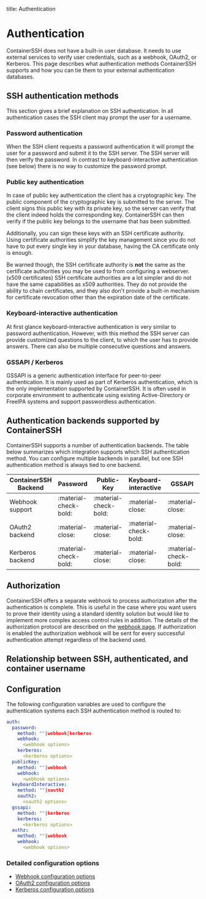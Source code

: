 title: Authentication

<h1>Authentication</h1>

ContainerSSH does not have a built-in user database. It needs to use external services to verify user credentials, such
as a webhook, OAuth2, or Kerberos. This page describes what authentication methods ContainerSSH supports and how you can
tie them to your external authentication databases.

## SSH authentication methods

This section gives a brief explanation on SSH authentication. In all authentication cases the SSH client may prompt the
user for a username.

### Password authentication

When the SSH client requests a password authentication it will prompt the user for a password and submit it to the SSH
server. The SSH server will then verify the password. In contrast to keyboard-interactive authentication (see below)
there is no way to customize the password prompt.

### Public key authentication

In case of public key authentication the client has a cryptographic key. The public component of the cryptographic key
is submitted to the server. The client signs this public key with its private key, so the server can verify that the
client indeed holds the corresponding key. ContainerSSH can then verify if the public key belongs to the username
that has been submitted.

Additionally, you can sign these keys with an SSH certificate authority. Using certificate authorities simplify the
key management since you do not have to put every single key in your database, having the CA certificate only is enough.

Be warned though, the SSH certificate authority is **not** the same as the certificate authorities you may be used to
from configuring a webserver. (x509 certificates) SSH certificate authorities are a lot simpler and do not have the same
capabilities as x509 authorities. They do not provide the ability to chain certificates, and they also don't provide a 
built-in mechanism for certificate revocation other than the expiration date of the certificate.

### Keyboard-interactive authentication

At first glance keyboard-interactive authentication is very similar to password authentication. However, with this
method the SSH server can provide customized questions to the client, to which the user has to provide answers. There
can also be multiple consecutive questions and answers.

### GSSAPI / Kerberos

GSSAPI is a generic authentication interface for peer-to-peer authentication. It is mainly used as part of Kerberos authentication, which is the only implementation supported by ContainerSSH. It is often used in corporate environment to authenticate using existing Active-Directory or FreeIPA systems and support passwordless authentication.

## Authentication backends supported by ContainerSSH

ContainerSSH supports a number of authentication backends. The table below summarizes which integration supports
which SSH authentication method. You can configure multiple backends in parallel, but one SSH authentication
method is always tied to one backend.

| ContainerSSH Backend     | Password              | Public-Key            |  Keyboard-interactive |  GSSAPI               |
|--------------------------|-----------------------|-----------------------|-----------------------|-----------------------|
| Webhook support          | :material-check-bold: | :material-check-bold: | :material-close:      | :material-close:      |
| OAuth2 backend           | :material-close:      | :material-close:      | :material-check-bold: | :material-close:      |
| Kerberos backend         | :material-check-bold: | :material-close:      | :material-close:      | :material-check-bold: |

## Authorization

ContainerSSH offers a separate webhook to process authorization after the authentication is complete. This is useful in the case where you want users to prove their identity using a standard identity solution but would like to implement more complex access control rules in addition. The details of the authorization protocol are described on the [webhook page](auth-webhook.md).  If authorization is enabled the authorization webhook will be sent for every successful authentication attempt regardless of the backend used.

## Relationship between SSH, authenticated, and container username


## Configuration

The following configuration variables are used to configure the authentication systems each SSH authentication method is routed to:

```yaml
auth:
  password:
    method: ""|webhook|kerberos
    webhook: 
      <webhook options>
    kerberos:
      <kerberos options>
  publicKey:
    method: ""|webhook
    webhook: 
      <webhook options>
  keyboardInteractive:
    method: ""|oauth2
    oauth2: 
      <oauth2 options>
  gssapi:
    method: ""|kerberos
    kerberos:
      <kerberos options>
  authz:
    method: ""|webhook
    webhook: 
      <webhook options>
```

### Detailed configuration options

- [Webhook configuration options](auth-webhook.md)
- [OAuth2 configuration options](auth-oauth2.md)
- [Kerberos configuration options](auth-kerberos.md)
